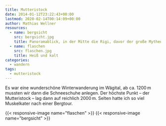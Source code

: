 ```yaml
---
title: Mutteristock
date: 2014-01-12T23:22:43+00:00
lastmod: 2020-02-14T00:14:09+00:00
author: Mathias Wellner
resources:
  - name: bergsicht
    src: bergsicht.jpg
    title: Panoramablick, in der Mitte die Rigi, davor der große Mythen, hinten der Pilatus
  - name: flaschen
    src: flaschen.jpg
    title: Heiß und kalt
categories:
  - wandern
tags:
  - mutteristock
---
```

Es war eine wunderschöne Winterwanderung im Wägital, ab ca. 1200&thinsp;m mussten wir dann die Schneeschuhe anlegen. Der höchste Punkt &#8211; der Mutteristock &#8211; lag dann auf reichlich 2000&thinsp;m. Selten hatte ich so viel Muskelkater nach einer Bergtour. 
<!--more-->

{{< responsive-image name="flaschen" >}}
{{< responsive-image name="bergsicht" >}}
